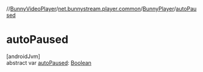 //[BunnyVideoPlayer](../../../index.md)/[net.bunnystream.player.common](../index.md)/[BunnyPlayer](index.md)/[autoPaused](auto-paused.md)

# autoPaused

[androidJvm]\
abstract var [autoPaused](auto-paused.md): [Boolean](https://kotlinlang.org/api/latest/jvm/stdlib/kotlin-stdlib/kotlin/-boolean/index.html)
